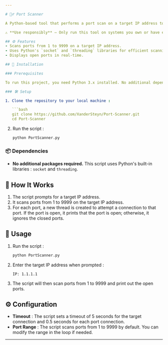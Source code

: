 ```yaml
---

# 🕵️‍♂️ Port Scanner

A Python-based tool that performs a port scan on a target IP address to check which ports are open. It uses threading to speed up the scanning process.

⚠️ **Use responsibly** – Only run this tool on systems you own or have explicit permission to scan.

## ⚙️ Features
- Scans ports from 1 to 9999 on a target IP address.
- Uses Python's `socket` and `threading` libraries for efficient scanning.
- Displays open ports in real-time.

## 🚀 Installation

### Prerequisites

To run this project, you need Python 3.x installed. No additional dependencies are required.

### 🛠️ Setup

1. Clone the repository to your local machine :

   ```bash
   git clone https://github.com/XanderSteyn/Port-Scanner.git
   cd Port-Scanner
   ```

2. Run the script :

   ```bash
   python PortScanner.py
   ```

### 📦 Dependencies

- **No additional packages required.** This script uses Python's built-in libraries : `socket` and `threading`.

## 🛑 How It Works

1. The script prompts for a target IP address.
2. It scans ports from 1 to 9999 on the target IP address.
3. For each port, a new thread is created to attempt a connection to that port. If the port is open, it prints that the port is open; otherwise, it ignores the closed ports.

## 📝 Usage

1. Run the script :
   ```bash
   python PortScanner.py
   ```

2. Enter the target IP address when prompted :
   ```text
   IP: 1.1.1.1
   ```

3. The script will then scan ports from 1 to 9999 and print out the open ports.

## ⚙️ Configuration

- **Timeout** : The script sets a timeout of 5 seconds for the target connection and 0.5 seconds for each port connection.
- **Port Range** : The script scans ports from 1 to 9999 by default. You can modify the range in the loop if needed.

---
```


